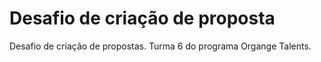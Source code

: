# Desafio de criação de proposta
Desafio de criação de propostas. Turma 6 do programa Organge Talents.
